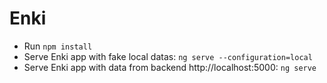 # Enki

* Run `npm install`
* Serve Enki app with fake local datas: `ng serve --configuration=local`
* Serve Enki app with data from backend http://localhost:5000: `ng serve`